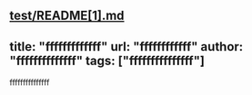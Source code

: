 [test/README[1].md](https://github.com/wiinxt/serverless/files/9452626/README.1.md)
---
title: "fffffffffffff"
url: "ffffffffffff"
author: "ffffffffffffff"
tags: ["fffffffffffffff"]
---
fffffffffffffff

